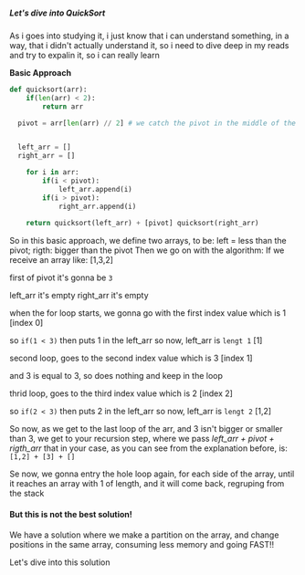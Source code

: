 ##### Let's dive into QuickSort

As i goes into studying it, i just know that i can understand something, in a way, that i didn't actually understand it, so i need to dive deep in my reads and try to expalin it, so i can really learn



**Basic Approach**

```python
def quicksort(arr):
	if(len(arr) < 2):
		return arr

  pivot = arr[len(arr) // 2] # we catch the pivot in the middle of the array


  left_arr = []
  right_arr = []

	for i in arr:
		if(i < pivot):
			left_arr.append(i)
		if(i > pivot):
			right_arr.append(i)
	
	return quicksort(left_arr) + [pivot] quicksort(right_arr)

```
So in this basic approach, we define two arrays, to be: left = less than the pivot; rigth: bigger than the pivot
Then we go on with the algorithm:
	If we receive an array like: [1,3,2]

first of pivot it's gonna be `3`

left_arr it's empty
right_arr it's empty

when the for loop starts, we gonna go with the first index value which is 1 [index 0]

so `if(1 < 3)` then puts 1 in the left_arr
so now, left_arr is `lengt 1` [1]

second loop, goes to the second index value which is 3 [index 1]

and 3 is equal to 3, so does nothing and keep in the loop

thrid loop, goes to the third index value which is 2 [index 2]

so `if(2 < 3)` then puts 2 in the left_arr
so now, left_arr is `lengt 2` [1,2]

So now, as we get to the last loop of the arr, and 3 isn't bigger or smaller than 3, we get to your recursion step, where we pass *left_arr + pivot + rigth_arr* that in your case, as you can see from the explanation before, is: `[1,2] + [3] + []`

Se now, we gonna entry the hole loop again, for each side of the array, until it reaches an array with 1 of length, and it will come back, regruping from the stack

#### But this is not the best solution!

We have a solution where we make a partition on the array, and change positions in the same array, consuming less memory and going FAST!!

Let's dive into this solution


    

